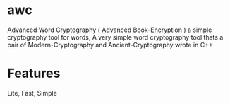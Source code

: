 # awc
Advanced Word Cryptography ( Advanced Book-Encryption ) a simple cryptography tool for words,
A very simple word cryptography tool thats a pair of Modern-Cryptography and Ancient-Cryptography wrote in C++
# Features
Lite, Fast, Simple
